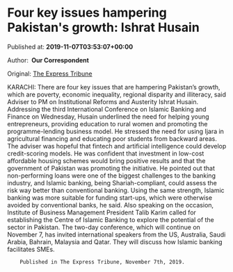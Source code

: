 
# Four key issues hampering Pakistan's growth: Ishrat Husain

Published at: **2019-11-07T03:53:07+00:00**

Author: **​ Our Correspondent**

Original: [The Express Tribune](https://tribune.com.pk/story/2094980/2-four-key-issues-hampering-pakistans-growth-ishrat-husain/)

KARACHI: There are four key issues that are hampering Pakistan’s growth, which are poverty, economic inequality, regional disparity and illiteracy, said Adviser to PM on Institutional Reforms and Austerity Ishrat Husain.
Addressing the third International Conference on Islamic Banking and Finance on Wednesday, Husain underlined the need for helping young entrepreneurs, providing education to rural women and promoting the programme-lending business model. He stressed the need for using Ijara in agricultural financing and educating poor students from backward areas.
The adviser was hopeful that fintech and artificial intelligence could develop credit-scoring models. He was confident that investment in low-cost affordable housing schemes would bring positive results and that the government of Pakistan was promoting the initiative.
He pointed out that non-performing loans were one of the biggest challenges to the banking industry, and Islamic banking, being Shariah-compliant, could assess the risk way better than conventional banking.
Using the same strength, Islamic banking was more suitable for funding start-ups, which were otherwise avoided by conventional banks, he said. Also speaking on the occasion, Institute of Business Management President Talib Karim called for establishing the Centre of Islamic Banking to explore the potential of the sector in Pakistan.
The two-day conference, which will continue on November 7, has invited international speakers from the US, Australia, Saudi Arabia, Bahrain, Malaysia and Qatar. They will discuss how Islamic banking facilitates SMEs.

        Published in The Express Tribune, November 7th, 2019.
      

